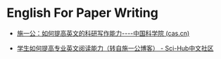 # English For Paper Writing

- [施一公：如何提高英文的科研写作能力----中国科学院 (cas.cn)](https://www.cas.cn/xw/zjsd/201008/t20100812_2923299.shtml)

- [学生如何提高专业英文阅读能力（转自施一公博客） - Sci-Hub中文社区](https://discuss.sci-hub.org.cn/d/54)